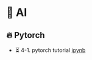 # 🤖 AI
## 🔥 Pytorch
- ⏳ 4-1. pytorch tutorial [ipynb](https://github.com/kbjung/Study/blob/main/AI/pytorch04_09(2022-10-07).ipynb)
